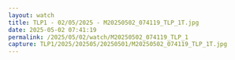 ```yaml
---
layout: watch
title: TLP1 - 02/05/2025 - M20250502_074119_TLP_1T.jpg
date: 2025-05-02 07:41:19
permalink: /2025/05/02/watch/M20250502_074119_TLP_1
capture: TLP1/2025/202505/20250501/M20250502_074119_TLP_1T.jpg
---
```

